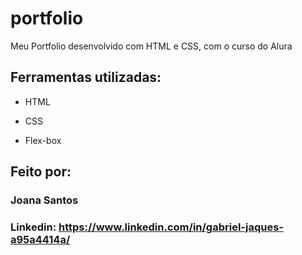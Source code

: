 # portfolio
Meu Portfolio desenvolvido com HTML e CSS, com o curso do Alura

## Ferramentas utilizadas:

* HTML

* CSS

* Flex-box

## Feito por:

### Joana Santos

### Linkedin:  https://www.linkedin.com/in/gabriel-jaques-a95a4414a/


